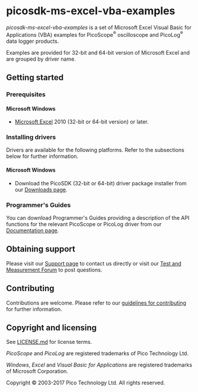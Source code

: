 # picosdk-ms-excel-vba-examples

*picosdk-ms-excel-vba-examples* is a set of Microsoft Excel Visual Basic for Applications (VBA) examples for PicoScope<sup>®</sup> oscilloscope and PicoLog<sup>®</sup> data logger products.

Examples are provided for 32-bit and 64-bit version of Microsoft Excel and are grouped by driver name.

## Getting started

### Prerequisites

#### Microsoft Windows

* [Microsoft Excel](https://products.office.com/en-gb/excel) 2010 (32-bit or 64-bit version) or later.  

### Installing drivers

Drivers are available for the following platforms. Refer to the subsections below for further information.

#### Microsoft Windows

* Download the PicoSDK (32-bit or 64-bit) driver package installer from our [Downloads page](https://www.picotech.com/downloads).

### Programmer's Guides

You can download Programmer's Guides providing a description of the API functions for the relevant PicoScope or PicoLog driver from our [Documentation page](https://www.picotech.com/library/documentation).

## Obtaining support

Please visit our [Support page](https://www.picotech.com/tech-support) to contact us directly or visit our [Test and Measurement Forum](https://www.picotech.com/support/forum18.html) to post questions.

## Contributing

Contributions are welcome. Please refer to our [guidelines for contributing](.github/CONTRIBUTING.md) for further information.

## Copyright and licensing

See [LICENSE.md](LICENSE.md) for license terms. 

*PicoScope* and *PicoLog* are registered trademarks of Pico Technology Ltd. 

*Windows*, *Excel* and *Visual Basic for Applications* are registered trademarks of Microsoft Corporation.

Copyright © 2003-2017 Pico Technology Ltd. All rights reserved.

